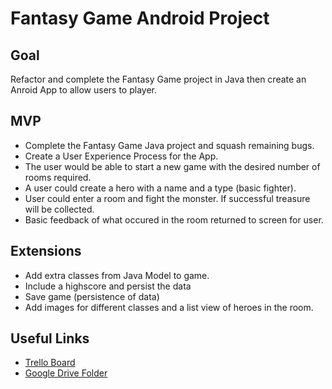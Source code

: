 <h1>Fantasy Game Android Project</h1>

<h2>Goal</h2>
<p>Refactor and complete the Fantasy Game project in Java then create an Anroid App to allow users to player.</p>

<h2>MVP</h2>
<ul>
<li>Complete the Fantasy Game Java project and squash remaining bugs.</li>
<li>Create a User Experience Process for the App.
<li>The user would be able to start a new game with the desired number of rooms required.
<li>A user could create a hero with a name and a type (basic fighter).
<li>User could enter a room and fight the monster. If successful treasure will be collected.
<li>Basic feedback of what occured in the room returned to screen for user.
</ul>
<h2>Extensions</h2>
<ul>
<li>Add extra classes from Java Model to game.</li>
<li>Include a highscore and persist the data</li>
<li>Save game (persistence of data)</li>
<li>Add images for different classes and a list view of heroes in the room.</li>
</ul>
<h2>Useful Links</h2>
<ul>
<li><a href="https://trello.com/b/Lnvtm6bg/fantasy-game-android-app">Trello Board</a></li>
<li><a href="https://drive.google.com/drive/folders/1UFe1l7P_-I_ZdvmIZZh1J4iocaAt4EX5">Google Drive Folder</a></li>
</ul>

